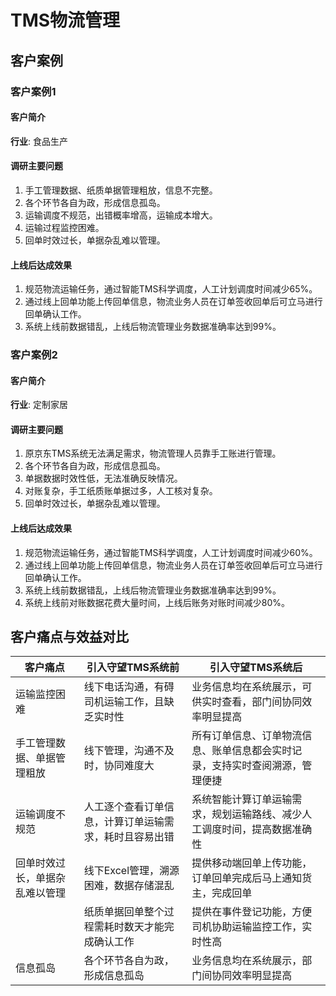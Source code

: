 # TMS物流管理

## 客户案例

### 客户案例1

#### 客户简介
**行业**: 食品生产

#### 调研主要问题
1. 手工管理数据、纸质单据管理粗放，信息不完整。
2. 各个环节各自为政，形成信息孤岛。
3. 运输调度不规范，出错概率增高，运输成本增大。
4. 运输过程监控困难。
5. 回单时效过长，单据杂乱难以管理。

#### 上线后达成效果
1. 规范物流运输任务，通过智能TMS科学调度，人工计划调度时间减少65%。
2. 通过线上回单功能上传回单信息，物流业务人员在订单签收回单后可立马进行回单确认工作。
3. 系统上线前数据错乱，上线后物流管理业务数据准确率达到99%。

### 客户案例2

#### 客户简介
**行业**: 定制家居

#### 调研主要问题
1. 原京东TMS系统无法满足需求，物流管理人员靠手工账进行管理。
2. 各个环节各自为政，形成信息孤岛。
3. 单据数据时效性低，无法准确反映情况。
4. 对账复杂，手工纸质账单据过多，人工核对复杂。
5. 回单时效过长，单据杂乱难以管理。

#### 上线后达成效果
1. 规范物流运输任务，通过智能TMS科学调度，人工计划调度时间减少60%。
2. 通过线上回单功能上传回单信息，物流业务人员在订单签收回单后可立马进行回单确认工作。
3. 系统上线前数据错乱，上线后物流管理业务数据准确率达到99%。
4. 系统上线前对账数据花费大量时间，上线后账务对账时间减少80%。

## 客户痛点与效益对比

| 客户痛点                          | 引入守望TMS系统前                                                                                                                                   | 引入守望TMS系统后                                                                                                                             |
|-----------------------------------|--------------------------------------------------------------------------------------------------------------------------------------------------|-----------------------------------------------------------------------------------------------------------------------------------------------|
| 运输监控困难                       | 线下电话沟通，有碍司机运输工作，且缺乏实时性                                                                                                      | 业务信息均在系统展示，可供实时查看，部门间协同效率明显提高                                                                                     |
| 手工管理数据、单据管理粗放         | 线下管理，沟通不及时，协同难度大                                                                                                                | 所有订单信息、订单物流信息、账单信息都会实时记录，支持实时查阅溯源，管理便捷                                                                 |
| 运输调度不规范                     | 人工逐个查看订单信息，计算订单运输需求，耗时且容易出错                                                                                           | 系统智能计算订单运输需求，规划运输路线、减少人工调度时间，提高数据准确性                                                                     |
| 回单时效过长，单据杂乱难以管理      | 线下Excel管理，溯源困难，数据存储混乱                                                                                                           | 提供移动端回单上传功能，订单回单完成后马上通知货主，完成回单                                                                                   |
|                                   | 纸质单据回单整个过程需耗时数天才能完成确认工作                                                                                                   | 提供在事件登记功能，方便司机协助运输监控工作，实时性高                                                                                           |
| 信息孤岛                          | 各个环节各自为政，形成信息孤岛                                                                                                                    | 业务信息均在系统展示，部门间协同效率明显提高                                                                                                   |